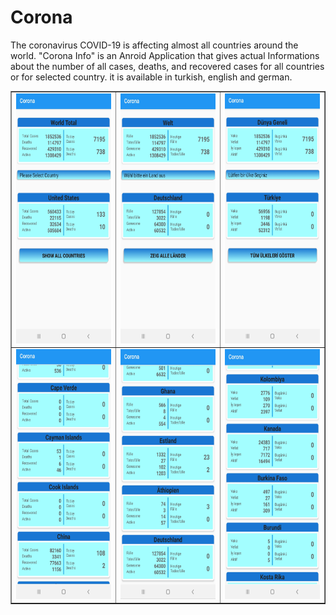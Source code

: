 
# Corona
The coronavirus COVID-19 is affecting almost all countries around the world. 
"Corona Info" is an Anroid Application that gives actual Informations about the number of all cases, 
deaths, and recovered cases for all countries or for selected country.
it is available in turkish, english and german.


<table border="1">
    <body>
  <tr>
            <td><img src="https://github.com/erdemce/Corona/blob/master/Android%20foto/EN/en1.jpg"  width="200"
         height="400"/></td>
         <td><img src="https://github.com/erdemce/Corona/blob/master/Android%20foto/DE/de1.jpg"  width="200"
         height="400"/></td>
         <td><img src="https://github.com/erdemce/Corona/blob/master/Android%20foto/TR/tr1.jpg"  width="200"
         height="400"/></td>      
      </tr>
       <tr>
          <td><img src="https://github.com/erdemce/Corona/blob/master/Android%20foto/EN/en4.jpg"  width="200"
         height="400"/></td>     
         <td><img src="https://github.com/erdemce/Corona/blob/master/Android%20foto/DE/de4.jpg"  width="200"
         height="400"/></td>
         <td><img src="https://github.com/erdemce/Corona/blob/master/Android%20foto/TR/tr3.jpg"  width="200"
         height="400"/></td>
         </tr>
        </body>
</table>
        
        

      
    
